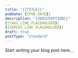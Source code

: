 ```yaml
---
title: "{{TITLE}}"
pubDate: {{PUB_DATE}}
description: "{{DESCRIPTION}}"
{{TAGS_LINE_PLACEHOLDER}}
{{SERIES_LINE_PLACEHOLDER}}
draft: true
postType: "standard"
---
```


Start writing your blog post here...
